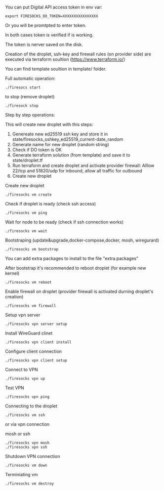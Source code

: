 You can put Digital API access token in env var:

```
export FIRESOCKS_DO_TOKEN=XXXXXXXXXXXXXXXX
```

Or you will be promtpted to enter token.

In both cases token is verified if is working.

The token is nerver saved on the disk.

Creation of the droplet, ssh-key and firewall rules (on provider side) are executed via terraform soultion (https://www.terraform.io/)

You can find template soultion in template/ folder. 


Full automatic operation:

```
./firesocs start
```
to stop (remove droplet)
```
./firesock stop
```

Step by step operations:


This will create new droplet with this steps:

1. Genereate new ed25519 ssh key and store it in state/firesocks_sshkey_ed25519_current-date_random
2. Generate name for new droplet (random string)
3. Check if DO token is OK
4. Generate terraform solution (from template) and save it to state/droplet.tf
5. Run terraform and create droplet and activate provider firewall:
  Alllow 22/tcp and 51820/udp for inbound, allow all traffic for outbound
6. Create new droplet

Create new droplet
```
./firesocks vm create
```

Check if droplet is ready (check ssh access)
```
./firesocks vm ping
```

Wait for node to be ready (check if ssh connection works)
```
./firesocks vm wait
```


Bootstraping (update&upgrade,docker-compose,docker, mosh, wiregurard)
```
./firesocks vm bootstrap
```

You can add extra packages to install to the file "extra.packages"


After bootstrap it's recommended to reboot droplet (for example new kernel)
```
./firesocks vm reboot
```

Enable firewall on droplet (provider firewall is activated durning droplet's creation)
```
./firesocks vm firewall
```

Setup vpn server
```
./firesocks vpn server setup
```

Install WireGuard clinet
```
./firesocks vpn client install
```

Configure client connection
```
./firesocks vpn client setup
```

Connect to VPN
```
./firesocks vpn up
```

Test VPN
```
./firesocks vpn ping
```


Connecting to the droplet
```
./firesocks vm ssh
```

or via vpn connection


mosh or ssh
```
./firesocks vpn mosh
./firesocks vpn ssh
```

Shutdown VPN connection
```
./firesocks vm down
```

Terminiating vm
```
./firesocks vm destroy
```
